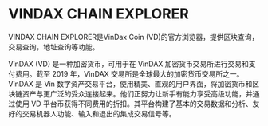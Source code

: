 # VINDAX CHAIN EXPLORER

VINDAX CHAIN EXPLORER是VinDax Coin (VD)的官方浏览器，提供区块查询，交易查询，地址查询等功能。

VinDAX (VD) 是一种加密货币，可用于在 VinDAX 加密货币交易所进行交易和支付费用。截至 2019 年，VinDAX 交易所是全球最大的加密货币交易所之一。VinDAX 是 Vin 数字资产交易平台，使用精美、直观的用户界面，将加密货币和区块链资产与更广泛的受众连接起来。他们正努力让新手有能力享受高级功能，并通过使用 VD 平台币获得不同费用的折扣。其平台构建了基本的交易数据和分析、友好的交易机器人功能、输入和退出的集成交易信号等。
